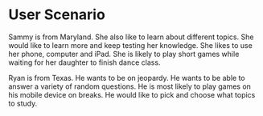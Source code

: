 # User  Scenario


Sammy is from Maryland. She also like to learn about different topics. She would like to learn more and keep testing her knowledge. She likes to use her phone, computer and iPad. She is likely to play short games while waiting for her daughter to finish dance class.

Ryan is from Texas. He wants to be on jeopardy.  He wants to be able to answer a variety of random questions.
He is most likely to play games on his mobile device on breaks. He would like to pick and choose what topics to study.
